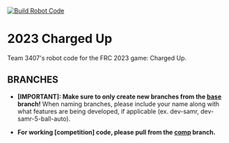 [![Build Robot Code](https://github.com/FRC3407/2023-Charged-Up/actions/workflows/build.yml/badge.svg)](https://github.com/FRC3407/2023-Charged-Up/actions/workflows/build.yml)

# 2023 Charged Up
Team 3407's robot code for the FRC 2023 game: Charged Up.

## BRANCHES
- **[IMPORTANT]: Make sure to only create new branches from the [base](https://github.com/FRC3407/2023-Charged-Up/tree/base) branch!**
When naming branches, please include your name along with what features are being developed, if applicable (ex. dev-samr, dev-samr-5-ball-auto).

- **For working [competition] code, please pull from the [comp](https://github.com/FRC4307/2023-Charged-Up/tree/comp) branch.**
